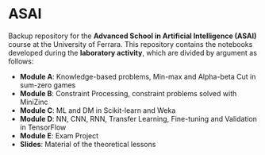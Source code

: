 # **ASAI**
Backup repository for the **Advanced School in Artificial Intelligence (ASAI)** course at the University of Ferrara.
This repository contains the notebooks developed during the **laboratory activity**, which are divided by argument as follows:
  - **Module A**: Knowledge-based problems, Min-max and Alpha-beta Cut in sum-zero games
  - **Module B**: Constraint Processing, constraint problems solved with MiniZinc
  - **Module C**: ML and DM in Scikit-learn and Weka
  - **Module D**: NN, CNN, RNN, Transfer Learning, Fine-tuning and Validation in TensorFlow
  - **Module E**: Exam Project
  - **Slides**: Material of the theoretical lessons
